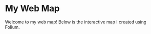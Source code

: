 # My Web Map

Welcome to my web map! Below is the interactive map I created using Folium.

<a href="https://edwardbhyin.github.io/Assigment_8/dc_shops.html" width="100%" height="600px"></iframe>
